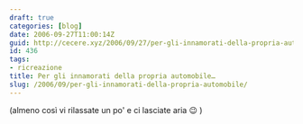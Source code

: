 ```yaml
---
draft: true
categories: [blog]
date: 2006-09-27T11:00:14Z
guid: http://cecere.xyz/2006/09/27/per-gli-innamorati-della-propria-automobile/
id: 436
tags:
- ricreazione
title: Per gli innamorati della propria automobile…
slug: /2006/09/per-gli-innamorati-della-propria-automobile/
---
```


(almeno così vi rilassate un po' e ci lasciate aria 😉 )

<div>
</div>